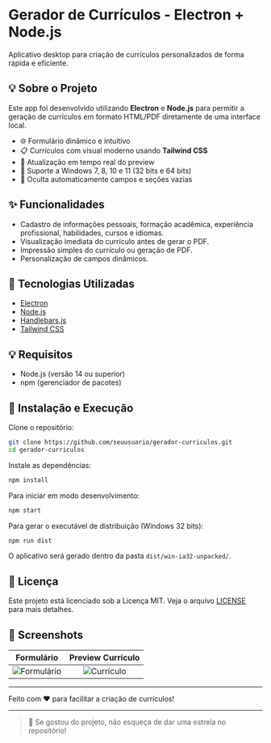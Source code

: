 # Gerador de Currículos - Electron + Node.js

Aplicativo desktop para criação de currículos personalizados de forma rápida e eficiente.

## 💡 Sobre o Projeto
Este app foi desenvolvido utilizando **Electron** e **Node.js** para permitir a geração de currículos em formato HTML/PDF diretamente de uma interface local.

- 🌐 Formulário dinâmico e intuitivo
- 📋 Currículos com visual moderno usando **Tailwind CSS**
- 🔄 Atualização em tempo real do preview
- 🚀 Suporte a Windows 7, 8, 10 e 11 (32 bits e 64 bits)
- 📝 Oculta automaticamente campos e seções vazias

## ✨ Funcionalidades
- Cadastro de informações pessoais, formação acadêmica, experiência profissional, habilidades, cursos e idiomas.
- Visualização imediata do currículo antes de gerar o PDF.
- Impressão simples do currículo ou geração de PDF.
- Personalização de campos dinâmicos.

## 🚀 Tecnologias Utilizadas
- [Electron](https://www.electronjs.org/)
- [Node.js](https://nodejs.org/)
- [Handlebars.js](https://handlebarsjs.com/)
- [Tailwind CSS](https://tailwindcss.com/)

## 💡 Requisitos
- Node.js (versão 14 ou superior)
- npm (gerenciador de pacotes)

## 🔄 Instalação e Execução

Clone o repositório:

```bash
git clone https://github.com/seuusuario/gerador-curriculos.git
cd gerador-curriculos
```

Instale as dependências:

```bash
npm install
```

Para iniciar em modo desenvolvimento:

```bash
npm start
```

Para gerar o executável de distribuição (Windows 32 bits):

```bash
npm run dist
```

O aplicativo será gerado dentro da pasta `dist/win-ia32-unpacked/`.

## 📝 Licença
Este projeto está licenciado sob a Licença MIT. Veja o arquivo [LICENSE](LICENSE) para mais detalhes.

## 📸 Screenshots

| Formulário | Preview Currículo |
| :---: | :---: |
| ![Formulário](./screenshots/formulario.png) | ![Currículo](./screenshots/curriculo.png) |

---

Feito com ❤️ para facilitar a criação de currículos!

---

> 🔗 Se gostou do projeto, não esqueça de dar uma estrela no repositório!

